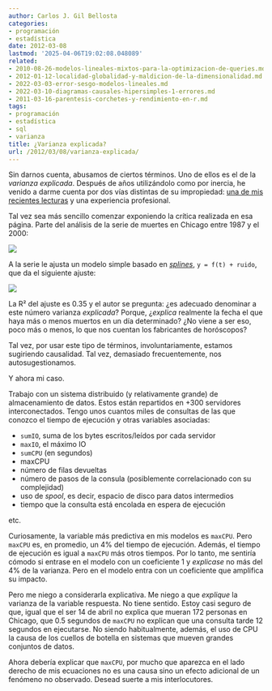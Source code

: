 ```yaml
---
author: Carlos J. Gil Bellosta
categories:
- programación
- estadística
date: 2012-03-08
lastmod: '2025-04-06T19:02:08.048089'
related:
- 2010-08-26-modelos-lineales-mixtos-para-la-optimizacion-de-queries.md
- 2012-01-12-localidad-globalidad-y-maldicion-de-la-dimensionalidad.md
- 2022-03-03-error-sesgo-modelos-lineales.md
- 2022-03-10-diagramas-causales-hipersimples-1-errores.md
- 2011-03-16-parentesis-corchetes-y-rendimiento-en-r.md
tags:
- programación
- estadística
- sql
- varianza
title: ¿Varianza explicada?
url: /2012/03/08/varianza-explicada/
---
```


Sin darnos cuenta, abusamos de ciertos términos. Uno de ellos es el de la _varianza explicada_. Después de años utilizándolo como por inercia, he venido a darme cuenta por dos vías distintas de su impropiedad: [una de mis recientes lecturas](http://cscs.umich.edu/~crshalizi/weblog/874.html) y una experiencia profesional.

Tal vez sea más sencillo comenzar exponiendo la crítica realizada en esa página. Parte del análisis de la serie de muertes en Chicago entre 1987 y el 2000:

[![](/wp-uploads/2012/03/mortalidad_chicago.png#center)
](/wp-uploads/2012/03/mortalidad_chicago.png#center)

A la serie le ajusta un modelo simple basado en [_splines_](http://en.wikipedia.org/wiki/Smoothing_spline), `y = f(t) + ruido`, que da el siguiente ajuste:

[![](/wp-uploads/2012/03/mortalidad_chicago_predicha.png#center)
](/wp-uploads/2012/03/mortalidad_chicago_predicha.png#center)

La R² del ajuste es 0.35 y el autor se pregunta: ¿es adecuado denominar a este número varianza _explicada_? Porque, ¿_explica_ realmente la fecha el que haya más o menos muertos en un día determinado? ¿No viene a ser eso, poco más o menos, lo que nos cuentan los fabricantes de horóscopos?

Tal vez, por usar este tipo de términos, involuntariamente, estamos sugiriendo causalidad. Tal vez, demasiado frecuentemente, nos autosugestionamos.

Y ahora mi caso.

Trabajo con un sistema distribuido (y relativamente grande) de almacenamiento de datos. Estos están repartidos en +300 servidores interconectados. Tengo unos cuantos miles de consultas de las que conozco el tiempo de ejecución y otras variables asociadas:

* `sumIO`, suma de los bytes escritos/leídos por cada servidor
* `maxIO`, el máximo IO
* `sumCPU` (en segundos)
* maxCPU
* número de filas devueltas
* número de pasos de la consula (posiblemente correlacionado con su complejidad)
* uso de _spool_, es decir, espacio de disco para datos intermedios
* tiempo que la consulta está encolada en espera de ejecución

etc.

Curiosamente, la variable más predictiva en mis modelos es `maxCPU`. Pero `maxCPU` es, en promedio, un 4% del tiempo de ejecución. Además, el tiempo de ejecución es igual a `maxCPU` más otros tiempos. Por lo tanto, me sentiría cómodo si entrase en el modelo con un coeficiente 1 y _explicase_ no más del 4% de la varianza. Pero en el modelo entra con un coeficiente que amplifica su impacto.

Pero me niego a considerarla explicativa. Me niego a que _explique_ la varianza de la variable respuesta. No tiene sentido. Estoy casi seguro de que, igual que el ser 14 de abril no explica que mueran 172 personas en Chicago, que 0.5 segundos de `maxCPU` no explican que una consulta tarde 12 segundos en ejecutarse. No siendo habitualmente, además, el uso de CPU la causa de los cuellos de botella en sistemas que mueven grandes conjuntos de datos.

Ahora debería explicar que `maxCPU`, por mucho que aparezca en el lado derecho de mis ecuaciones no es una causa sino un efecto adicional de un fenómeno no observado. Desead suerte a mis interlocutores.